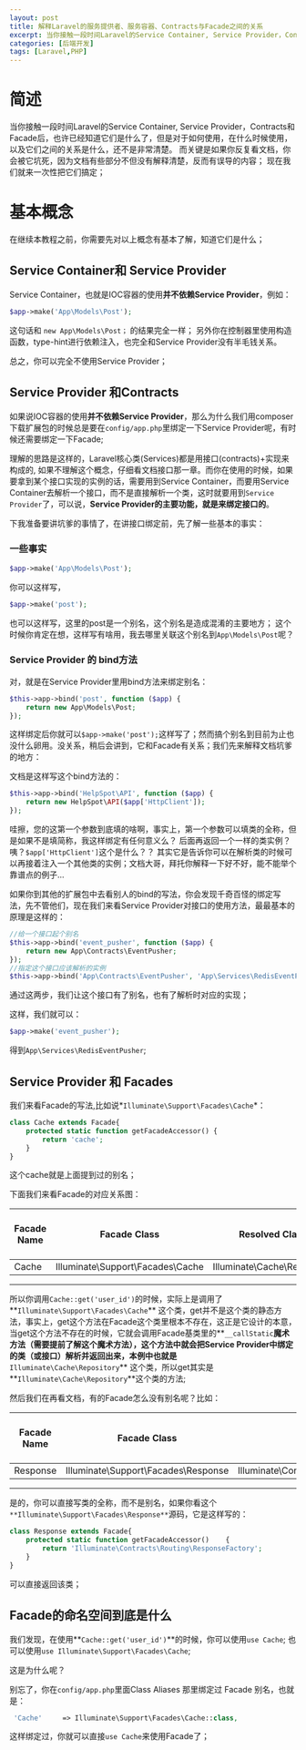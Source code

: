 ```yaml
---
layout: post
title: 解释Laravel的服务提供者、服务容器、Contracts与Facade之间的关系
excerpt: 当你接触一段时间Laravel的Service Container, Service Provider，Contracts和Facade后，也许已经知道它们是什么了，但是对于如何使用，在什么时候使用，以及它们之间的关系是什么，还不是非常清楚。 
categories: [后端开发]
tags: [Laravel,PHP]
---
```


# 简述

当你接触一段时间Laravel的Service Container, Service Provider，Contracts和Facade后，也许已经知道它们是什么了，但是对于如何使用，在什么时候使用，以及它们之间的关系是什么，还不是非常清楚。 而关键是如果你反复看文档，你会被它坑死，因为文档有些部分不但没有解释清楚，反而有误导的内容； 现在我们就来一次性把它们搞定；

# 基本概念

在继续本教程之前，你需要先对以上概念有基本了解，知道它们是什么；

## Service Container和 Service Provider

Service Container，也就是IOC容器的使用**并不依赖Service Provider**，例如：

``` php
$app->make('App\Models\Post');
```

这句话和 `new App\Models\Post；` 的结果完全一样； 另外你在控制器里使用构造函数，type-hint进行依赖注入，也完全和Service Provider没有半毛钱关系。

总之，你可以完全不使用Service Provider；

## Service Provider 和Contracts

如果说IOC容器的使用**并不依赖Service Provider**，那么为什么我们用composer下载扩展包的时候总是要在`config/app.php`里绑定一下Service Provider呢，有时候还需要绑定一下Facade;

理解的思路是这样的，Laravel核心类(Services)都是用接口(contracts)+实现来构成的, 如果不理解这个概念，仔细看文档接口那一章。而你在使用的时候，如果要拿到某个接口实现的实例的话，需要用到Service Container，而要用Service Container去解析一个接口，而不是直接解析一个类，这时就要用到`Service Provider`了，可以说，**Service Provider的主要功能，就是来绑定接口的**。

下我准备要讲坑爹的事情了，在讲接口绑定前，先了解一些基本的事实：

### 一些事实

``` php
$app->make('App\Models\Post');
```

你可以这样写，

``` php
$app->make('post');
```

也可以这样写，这里的post是一个别名，这个别名是造成混淆的主要地方； 这个时候你肯定在想，这样写有啥用，我去哪里关联这个别名到`App\Models\Post`呢？

### Service Provider 的 bind方法

对，就是在Service Provider里用bind方法来绑定别名：

``` php
$this->app->bind('post', function ($app) {    
	return new App\Models\Post;
});
```

这样绑定后你就可以`$app->make('post');`这样写了；然而搞个别名到目前为止也没什么卵用。没关系，稍后会讲到，它和Facade有关系；我们先来解释文档坑爹的地方：

文档是这样写这个bind方法的：

``` php
$this->app->bind('HelpSpot\API', function ($app) {    
	return new HelpSpot\API($app['HttpClient']);
});
```

哇擦，您的这第一个参数到底填的啥啊，事实上，第一个参数可以填类的全称，但是如果不是填简称，我这样绑定有任何意义么？ 后面再返回一个一样的类实例？ 咦？`$app['HttpClient']`这个是什么？？ 其实它是告诉你可以在解析类的时候可以再接着注入一个其他类的实例；文档大哥，拜托你解释一下好不好，能不能举个靠谱点的例子...

如果你到其他的扩展包中去看别人的bind的写法，你会发现千奇百怪的绑定写法，先不管他们，现在我们来看Service Provider对接口的使用方法，最最基本的原理是这样的：

``` php
//给一个接口起个别名
$this->app->bind('event_pusher', function ($app) {
	return new App\Contracts\EventPusher;
});
//指定这个接口应该解析的实例
$this->app->bind('App\Contracts\EventPusher', 'App\Services\RedisEventPusher');
```

通过这两步，我们让这个接口有了别名，也有了解析时对应的实现；

这样，我们就可以：

``` php
$app->make('event_pusher');
```

得到`App\Services\RedisEventPusher`;

## Service Provider 和 Facades

我们来看Facade的写法,比如说*`Illuminate\Support\Facades\Cache`*：

``` php
class Cache extends Facade{    
	protected static function getFacadeAccessor() { 
		return 'cache'; 
	}
}
```

这个cache就是上面提到过的别名；

下面我们来看Facade的对应关系图：

| Facade Name | Facade Class                     | Resolved Class              | Service Provider Binding Alias |
| ----------- | -------------------------------- | --------------------------- | ------------------------------ |
| Cache       | Illuminate\Support\Facades\Cache | Illuminate\Cache\Repository | cache                          |

------

所以你调用`Cache::get('user_id')`的时候，实际上是调用了**`Illuminate\Support\Facades\Cache`** 这个类，get并不是这个类的静态方法，事实上，get这个方法在Facade这个类里根本不存在，这正是它设计的本意，当get这个方法不存在的时候，它就会调用Facade基类里的**`__callStatic`**魔术方法（需要提前了解这个魔术方法），这个方法中就会把Service Provider中绑定的类（或接口）解析并返回出来，本例中也就是**`Illuminate\Cache\Repository`** 这个类，所以get其实是**`Illuminate\Cache\Repository`**这个类的方法;

然后我们在再看文档，有的Facade怎么没有别名呢？比如：

| Facade Name | Facade Class                        | Resolved Class                           | Service Provider Binding Alias |
| ----------- | ----------------------------------- | ---------------------------------------- | ------------------------------ |
| Response    | Illuminate\Support\Facades\Response | Illuminate\Contracts\Routing\ResponseFactory |                                |

------

是的，你可以直接写类的全称，而不是别名，如果你看这个`**Illuminate\Support\Facades\Response**`源码，它是这样写的：

``` php
class Response extends Facade{       
	protected static function getFacadeAccessor()    {
		return 'Illuminate\Contracts\Routing\ResponseFactory';    
	}
}
```

可以直接返回该类；

## Facade的命名空间到底是什么

我们发现，在使用**`Cache::get('user_id')`**的时候，你可以使用`use Cache`; 也可以使用`use Illuminate\Support\Facades\Cache`;

这是为什么呢？

别忘了，你在`config/app.php`里面Class Aliases 那里绑定过 Facade 别名，也就是：

``` php
 'Cache'     => Illuminate\Support\Facades\Cache::class,
```

这样绑定过，你就可以直接`use Cache`来使用Facade了；

